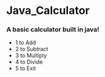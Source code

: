# Java_Calculator

### A basic calculator built in java!

- 1 to Add
- 2 to Subtract
- 3 to Multiply
- 4 to Divide
- 5 to Exit